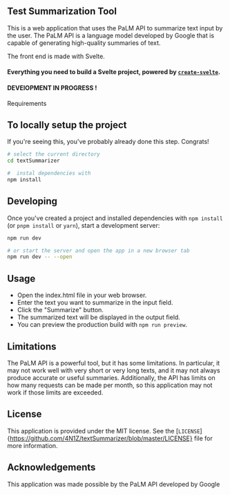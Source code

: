 ## Test Summarization Tool

This is a web application that uses the PaLM API to summarize text input by the user. The PaLM API is a language model developed by Google that is capable of generating high-quality summaries of text.

The front end is made with Svelte.
#### Everything you need to build a Svelte project, powered by [`create-svelte`](https://github.com/sveltejs/kit/tree/master/packages/create-svelte).  


#### DEVElOPMENT IN PROGRESS !

Requirements
## To locally setup the project

If you're seeing this, you've probably already done this step. Congrats!

```bash
# select the current directory
cd textSummarizer

#  instal dependencies with 
npm install 
```

## Developing

Once you've created a project and installed dependencies with `npm install` (or `pnpm install` or `yarn`), start a development server:

```bash
npm run dev

# or start the server and open the app in a new browser tab
npm run dev -- --open
```
## Usage
- Open the index.html file in your web browser.
- Enter the text you want to summarize in the input field.
- Click the "Summarize" button.
- The summarized text will be displayed in the output field.
- You can preview the production build with `npm run preview`.

## Limitations

The PaLM API is a powerful tool, but it has some limitations. In particular, it may not work well with very short or very long texts, and it may not always produce accurate or useful summaries. Additionally, the API has limits on how many requests can be made per month, so this application may not work if those limits are exceeded.

## License
This application is provided under the MIT license. See the [`LICENSE`]{https://github.com/4N1Z/textSummarizer/blob/master/LICENSE} file for more information.

## Acknowledgements
This application was made possible by the PaLM API developed by Google
